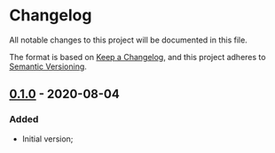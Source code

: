 # Changelog

All notable changes to this project will be documented in this file.

The format is based on [Keep a Changelog](https://keepachangelog.com/en/1.0.0/), and this project adheres to [Semantic Versioning](https://semver.org/spec/v2.0.0.html).

## [0.1.0] - 2020-08-04

### Added

- Initial version;

[0.1.0]: https://github.com/rentalhost/vanilla-array-query/tree/0.1.0
